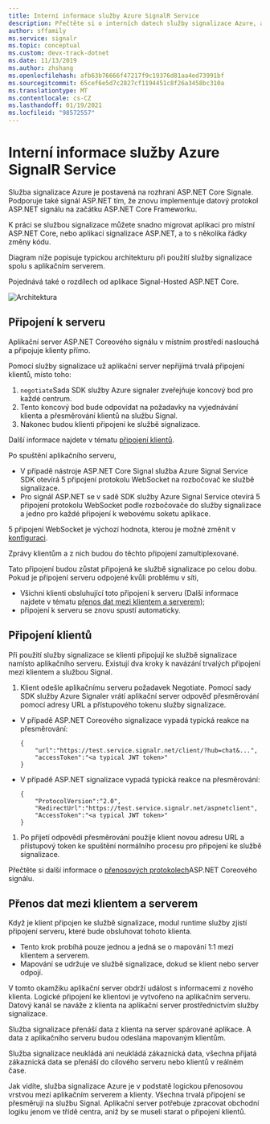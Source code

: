 ```yaml
---
title: Interní informace služby Azure SignalR Service
description: Přečtěte si o interních datech služby signalizace Azure, architektuře, připojení a způsobu přenosu dat.
author: sffamily
ms.service: signalr
ms.topic: conceptual
ms.custom: devx-track-dotnet
ms.date: 11/13/2019
ms.author: zhshang
ms.openlocfilehash: afb63b76666f47217f9c19376d81aa4ed73991bf
ms.sourcegitcommit: 65cef6e5d7c2827cf1194451c8f26a3458bc310a
ms.translationtype: MT
ms.contentlocale: cs-CZ
ms.lasthandoff: 01/19/2021
ms.locfileid: "98572557"
---
```

# <a name="azure-signalr-service-internals"></a>Interní informace služby Azure SignalR Service

Služba signalizace Azure je postavená na rozhraní ASP.NET Core Signale. Podporuje také signál ASP.NET tím, že znovu implementuje datový protokol ASP.NET signálu na začátku ASP.NET Core Frameworku.

K práci se službou signalizace můžete snadno migrovat aplikaci pro místní ASP.NET Core, nebo aplikaci signalizace ASP.NET, a to s několika řádky změny kódu.

Diagram níže popisuje typickou architekturu při použití služby signalizace spolu s aplikačním serverem.

Pojednává také o rozdílech od aplikace Signal-Hosted ASP.NET Core.

![Architektura](./media/signalr-concept-internals/arch.png)

## <a name="server-connections"></a>Připojení k serveru

Aplikační server ASP.NET Coreového signálu v místním prostředí naslouchá a připojuje klienty přímo.

Pomocí služby signalizace už aplikační server nepřijímá trvalá připojení klientů, místo toho:

1. `negotiate`Sada SDK služby Azure signaler zveřejňuje koncový bod pro každé centrum.
1. Tento koncový bod bude odpovídat na požadavky na vyjednávání klienta a přesměrování klientů na službu Signal.
1. Nakonec budou klienti připojení ke službě signalizace.

Další informace najdete v tématu [připojení klientů](#client-connections).

Po spuštění aplikačního serveru, 
- V případě nástroje ASP.NET Core Signal služba Azure Signal Service SDK otevírá 5 připojení protokolu WebSocket na rozbočovač ke službě signalizace. 
- Pro signál ASP.NET se v sadě SDK služby Azure Signal Service otevírá 5 připojení protokolu WebSocket podle rozbočovače do služby signalizace a jedno pro každé připojení k webovému soketu aplikace.

5 připojení WebSocket je výchozí hodnota, kterou je možné změnit v [konfiguraci](https://github.com/Azure/azure-signalr/blob/dev/docs/run-asp-net-core.md#connectioncount).

Zprávy klientům a z nich budou do těchto připojení zamultiplexované.

Tato připojení budou zůstat připojená ke službě signalizace po celou dobu. Pokud je připojení serveru odpojené kvůli problému v síti,
- Všichni klienti obsluhující toto připojení k serveru (Další informace najdete v tématu [přenos dat mezi klientem a serverem](#data-transmit-between-client-and-server));
- připojení k serveru se znovu spustí automaticky.

## <a name="client-connections"></a>Připojení klientů

Při použití služby signalizace se klienti připojují ke službě signalizace namísto aplikačního serveru.
Existují dva kroky k navázání trvalých připojení mezi klientem a službou Signal.

1. Klient odešle aplikačnímu serveru požadavek Negotiate. Pomocí sady SDK služby Azure Signaler vrátí aplikační server odpověď přesměrování pomocí adresy URL a přístupového tokenu služby signalizace.

- V případě ASP.NET Coreového signalizace vypadá typická reakce na přesměrování:
    ```
    {
        "url":"https://test.service.signalr.net/client/?hub=chat&...",
        "accessToken":"<a typical JWT token>"
    }
    ```
- V případě ASP.NET signalizace vypadá typická reakce na přesměrování:
    ```
    {
        "ProtocolVersion":"2.0",
        "RedirectUrl":"https://test.service.signalr.net/aspnetclient",
        "AccessToken":"<a typical JWT token>"
    }
    ```

1. Po přijetí odpovědi přesměrování použije klient novou adresu URL a přístupový token ke spuštění normálního procesu pro připojení ke službě signalizace.

Přečtěte si další informace o [přenosových protokolech](https://github.com/aspnet/SignalR/blob/release/2.2/specs/TransportProtocols.md)ASP.NET Coreového signálu.

## <a name="data-transmit-between-client-and-server"></a>Přenos dat mezi klientem a serverem

Když je klient připojen ke službě signalizace, modul runtime služby zjistí připojení serveru, které bude obsluhovat tohoto klienta.
- Tento krok probíhá pouze jednou a jedná se o mapování 1:1 mezi klientem a serverem.
- Mapování se udržuje ve službě signalizace, dokud se klient nebo server odpojí.

V tomto okamžiku aplikační server obdrží událost s informacemi z nového klienta. Logické připojení ke klientovi je vytvořeno na aplikačním serveru. Datový kanál se naváže z klienta na aplikační server prostřednictvím služby signalizace.

Služba signalizace přenáší data z klienta na server spárované aplikace. A data z aplikačního serveru budou odeslána mapovaným klientům.

Služba signalizace neukládá ani neukládá zákaznická data, všechna přijatá zákaznická data se přenáší do cílového serveru nebo klientů v reálném čase.

Jak vidíte, služba signalizace Azure je v podstatě logickou přenosovou vrstvou mezi aplikačním serverem a klienty. Všechna trvalá připojení se přesměrují na službu Signal.
Aplikační server potřebuje zpracovat obchodní logiku jenom ve třídě centra, aniž by se museli starat o připojení klientů.
